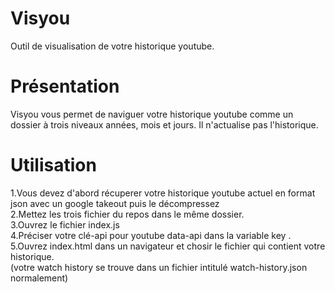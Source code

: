 # Visyou

Outil de visualisation de votre historique youtube.

# Présentation

Visyou vous permet de naviguer votre historique youtube comme un dossier à trois niveaux années, mois et jours.
Il n'actualise pas l'historique.

# Utilisation

1.Vous devez d'abord récuperer votre historique youtube actuel en format json avec un google takeout puis le décompressez  
2.Mettez les trois fichier du repos dans le même dossier.  
3.Ouvrez le fichier index.js  
4.Préciser votre clé-api pour youtube data-api dans la variable key .  
5.Ouvrez index.html dans un navigateur et chosir le fichier qui contient votre historique.  
(votre watch history se trouve dans un fichier intitulé watch-history.json normalement)
